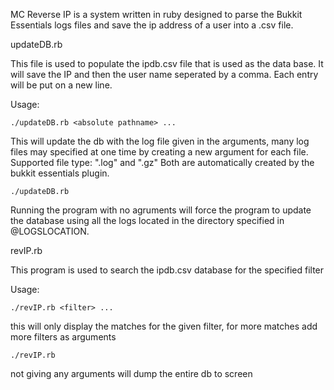 MC Reverse IP is a system written in ruby designed to parse the Bukkit Essentials logs files and save the ip address of a user into a .csv file.



updateDB.rb

This file is used to populate the ipdb.csv file that is used as the data base. It will save the IP and then the user name seperated by a comma.  Each entry will be put on a new line.

Usage:

	./updateDB.rb <absolute pathname> ...

This will update the db with the log file given in the arguments, many log files may specified at one time by creating a new argument for each file.  Supported file type: ".log" and ".gz"  Both are automatically created by the bukkit essentials plugin.

	./updateDB.rb

Running the program with no agruments will force the program to update the database using all the logs located in the directory specified in @LOGSLOCATION.



revIP.rb

This program is used to search the ipdb.csv database for the specified filter

Usage:

	./revIP.rb <filter> ...

this will only display the matches for the given filter, for more matches add more filters as arguments

	./revIP.rb

not giving any arguments will dump the entire db to screen
